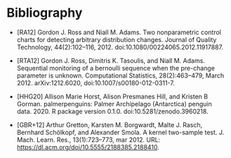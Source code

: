 # Bibliography

- [RA12] Gordon J. Ross and Niall M. Adams. Two nonparametric control charts for detecting arbitrary distribution changes. Journal of Quality Technology, 44(2):102–116, 2012. doi:10.1080/00224065.2012.11917887.

- [RTA12] Gordon J. Ross, Dimitris K. Tasoulis, and Niall M. Adams. Sequential monitoring of a bernoulli sequence when the pre-change parameter is unknown. Computational Statistics, 28(2):463–479, March 2012. arXiv:1212.6020, doi:10.1007/s00180-012-0311-7.

- [HHG20] Allison Marie Horst, Alison Presmanes Hill, and Kristen B Gorman. palmerpenguins: Palmer Archipelago (Antarctica) penguin data. 2020. R package version 0.1.0. doi:10.5281/zenodo.3960218.

- [GBR+12] Arthur Gretton, Karsten M. Borgwardt, Malte J. Rasch, Bernhard Schölkopf, and Alexander Smola. A kernel two-sample test. J. Mach. Learn. Res., 13(1):723–773, mar 2012. URL: https://dl.acm.org/doi/10.5555/2188385.2188410.